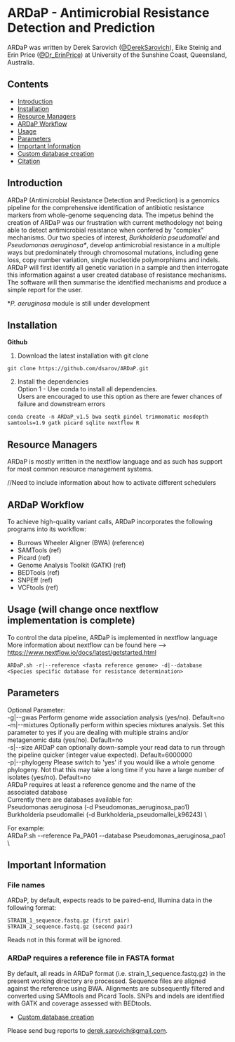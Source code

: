 # ARDaP - Antimicrobial Resistance Detection and Prediction

ARDaP was written by Derek Sarovich ([@DerekSarovich](https://twitter.com/DerekSarovich)), Eike Steinig and Erin Price ([@Dr_ErinPrice](https://twitter.com/Dr_ErinPrice)) at University of the Sunshine Coast, Queensland, Australia.
## Contents

- [Introduction](#introduction)
- [Installation](#Installation)
- [Resource Managers](#resource-managers)
- [ARDaP Workflow](#spandx-workflow)
- [Usage](#usage)
- [Parameters](#parameters)
- [Important Information](#important-information)
- [Custom database creation](#Database-creation)
- [Citation](#citation)


## Introduction

ARDaP (Antimicrobial Resistance Detection and Prediction) is a genomics pipeline 
for the comprehensive identification of antibiotic resistance markers from whole-genome
sequencing data. The impetus behind the creation of ARDaP was our frustration 
with current methodology not being able to detect antimicrobial resistance when confered by "complex" mechanisms.
Our two species of interest, <i>Burkholderia pseudomallei</i> and <i>Pseudomonas aeruginosa*</i>, develop antimicrobial resistance
in a multiple ways but predominately through chromosomal mutations, including gene loss, copy number variation, single nucleotide polymorphisms and indels. ARDaP will first identify all genetic variation in a sample and then interrogate this information against a user created database of resistance mechanisms. The software will then summarise the identified mechanisms and produce a simple report for the user.

*<i>P. aeruginosa</i> module is still under development

## Installation

**Github**

1) Download the latest installation with git clone

```
git clone https://github.com/dsarov/ARDaP.git
```

2) Install the dependencies \
Option 1 - Use conda to install all dependencies. \
Users are encouraged to use this option as there are fewer chances of failure and downstream errors

```
conda create -n ARDaP_v1.5 bwa seqtk pindel trimmomatic mosdepth samtools=1.9 gatk picard sqlite nextflow R 
```

## Resource Managers

ARDaP is mostly written in the nextflow language and as such has support for most common resource management systems.

//Need to include information about how to activate different schedulers

## ARDaP Workflow

To achieve high-quality variant calls, ARDaP incorporates the following programs into its workflow:

- Burrows Wheeler Aligner (BWA) (reference)
- SAMTools (ref)
- Picard (ref)
- Genome Analysis Toolkit (GATK) (ref)
- BEDTools (ref)
- SNPEff (ref)
- VCFtools (ref)

## Usage (will change once nextflow implementation is complete)
To control the data pipeline, ARDaP is implemented in nextflow language
More information about nextflow can be found here --> https://www.nextflow.io/docs/latest/getstarted.html
```
ARDaP.sh -r|--reference <fasta reference genome> -d|--database <Species specific database for resistance determination>
```
## Parameters
   
Optional Parameter: \
  -g|--gwas       Perform genome wide association analysis (yes/no). Default=no \
  -m|--mixtures   Optionally perform within species mixtures analysis. Set this parameter to yes if you are dealing with multiple strains and/or metagenomic data (yes/no). Default=no \
  -s|--size       ARDaP can optionally down-sample your read data to run through the pipeline quicker (integer value expected). Default=6000000 \
  -p|--phylogeny  Please switch to 'yes' if you would like a whole genome phylogeny. Not that this may take a long time if you have a large number of isolates (yes/no). Default=no \
  ARDaP requires at least a reference genome and the name of the associated database \
  Currently there are databases available for: \
  Pseudomonas aeruginosa (-d Pseudomonas_aeruginosa_pao1) \
  Burkholderia pseudomallei (-d Burkholderia_pseudomallei_k96243) \
  
  For example: \
  ARDaP.sh --reference Pa_PA01 --database Pseudomonas_aeruginosa_pao1 \

## Important Information

### File names
ARDaP, by default, expects reads to be paired-end, Illumina data in the following format: 

```
STRAIN_1_sequence.fastq.gz (first pair) 
STRAIN_2_sequence.fastq.gz (second pair)
```
Reads not in this format will be ignored. 

### ARDaP requires a reference file in FASTA format

By default, all reads in ARDaP format (i.e. strain_1_sequence.fastq.gz) in the present working directory are processed. Sequence files are aligned against the reference using BWA. Alignments are subsequently filtered and converted using SAMtools and Picard Tools. SNPs and indels are identified with GATK and coverage assessed with BEDtools. 

- [Custom database creation](#Database-creation)

Please send bug reports to derek.sarovich@gmail.com.
